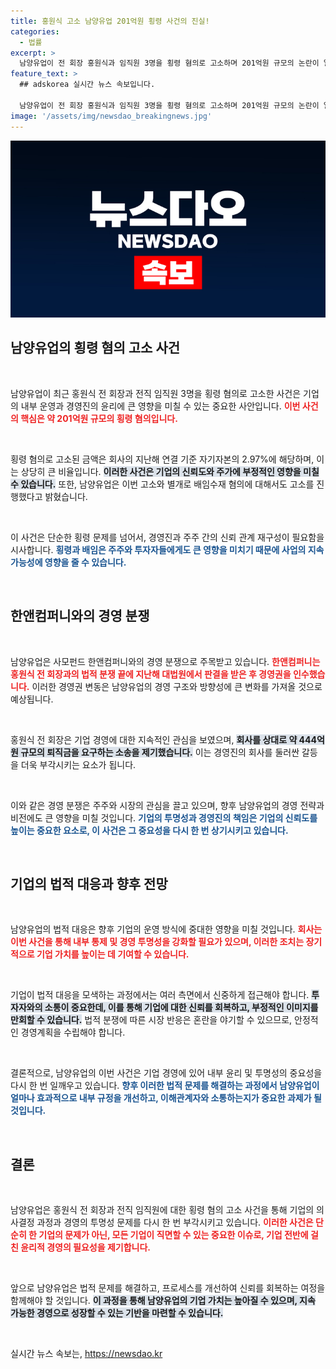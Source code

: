 ```yaml
---
title: 홍원식 고소 남양유업 201억원 횡령 사건의 진실!
categories:
  - 법률
excerpt: >
  남양유업이 전 회장 홍원식과 임직원 3명을 횡령 혐의로 고소하며 201억원 규모의 논란이 일었다. 오너가와 사모펀드 간의 갈등 속, 경영권 분쟁이 더욱 커져가고 있다. 클릭해 더욱 자세한 이야기를 확인해보세요!
feature_text: >
  ## adskorea 실시간 뉴스 속보입니다.

  남양유업이 전 회장 홍원식과 임직원 3명을 횡령 혐의로 고소하며 201억원 규모의 논란이 일었다. 오너가와 사모펀드 간의 갈등 속, 경영권 분쟁이 더욱 커져가고 있다. 클릭해 더욱 자세한 이야기를 확인해보세요!
image: '/assets/img/newsdao_breakingnews.jpg'
---
```


<p><img src="/assets/img/newsdao_breakingnews.jpg" alt="adskorea 속보" /></p>

<h2 data-ke-size="size26">남양유업의 횡령 혐의 고소 사건</h2>

<p data-ke-size="size16">&nbsp;</p>

<p>남양유업이 최근 홍원식 전 회장과 전직 임직원 3명을 횡령 혐의로 고소한 사건은 기업의 내부 운영과 경영진의 윤리에 큰 영향을 미칠 수 있는 중요한 사안입니다. <b><span style="color: #ee2323;">이번 사건의 핵심은 약 201억원 규모의 횡령 혐의입니다.</span></b> </p>

<p data-ke-size="size16">&nbsp;</p>

<p>횡령 혐의로 고소된 금액은 회사의 지난해 연결 기준 자기자본의 2.97%에 해당하며, 이는 상당히 큰 비율입니다. <b><span style="background-color: #21538527;">이러한 사건은 기업의 신뢰도와 주가에 부정적인 영향을 미칠 수 있습니다.</span></b> 또한, 남양유업은 이번 고소와 별개로 배임수재 혐의에 대해서도 고소를 진행했다고 밝혔습니다. </p>

<p data-ke-size="size16">&nbsp;</p>

<p>이 사건은 단순한 횡령 문제를 넘어서, 경영진과 주주 간의 신뢰 관계 재구성이 필요함을 시사합니다. <b><span style="color: #1a5490;">횡령과 배임은 주주와 투자자들에게도 큰 영향을 미치기 때문에 사업의 지속 가능성에 영향을 줄 수 있습니다.</span></b></p>

<p data-ke-size="size16">&nbsp;</p>

<h2 data-ke-size="size26">한앤컴퍼니와의 경영 분쟁</h2>

<p data-ke-size="size16">&nbsp;</p>

<p>남양유업은 사모펀드 한앤컴퍼니와의 경영 분쟁으로 주목받고 있습니다. <b><span style="color: #ee2323;">한앤컴퍼니는 홍원식 전 회장과의 법적 분쟁 끝에 지난해 대법원에서 판결을 받은 후 경영권을 인수했습니다.</span></b> 이러한 경영권 변동은 남양유업의 경영 구조와 방향성에 큰 변화를 가져올 것으로 예상됩니다. </p>

<p data-ke-size="size16">&nbsp;</p>

<p>홍원식 전 회장은 기업 경영에 대한 지속적인 관심을 보였으며, <b><span style="background-color: #21538527;">회사를 상대로 약 444억원 규모의 퇴직금을 요구하는 소송을 제기했습니다.</span></b> 이는 경영진의 회사를 둘러싼 갈등을 더욱 부각시키는 요소가 됩니다.</p>

<p data-ke-size="size16">&nbsp;</p>

<p>이와 같은 경영 분쟁은 주주와 시장의 관심을 끌고 있으며, 향후 남양유업의 경영 전략과 비전에도 큰 영향을 미칠 것입니다. <b><span style="color: #1a5490;">기업의 투명성과 경영진의 책임은 기업의 신뢰도를 높이는 중요한 요소로, 이 사건은 그 중요성을 다시 한 번 상기시키고 있습니다.</span></b></p>

<p data-ke-size="size16">&nbsp;</p>

<h2 data-ke-size="size26">기업의 법적 대응과 향후 전망</h2>

<p data-ke-size="size16">&nbsp;</p>

<p>남양유업의 법적 대응은 향후 기업의 운영 방식에 중대한 영향을 미칠 것입니다. <b><span style="color: #ee2323;">회사는 이번 사건을 통해 내부 통제 및 경영 투명성을 강화할 필요가 있으며, 이러한 조치는 장기적으로 기업 가치를 높이는 데 기여할 수 있습니다.</span></b></p>

<p data-ke-size="size16">&nbsp;</p>

<p>기업이 법적 대응을 모색하는 과정에서는 여러 측면에서 신중하게 접근해야 합니다. <b><span style="background-color: #21538527;">투자자와의 소통이 중요한데, 이를 통해 기업에 대한 신뢰를 회복하고, 부정적인 이미지를 만회할 수 있습니다.</span></b> 법적 분쟁에 따른 시장 반응은 혼란을 야기할 수 있으므로, 안정적인 경영계획을 수립해야 합니다. </p>

<p data-ke-size="size16">&nbsp;</p>

<p>결론적으로, 남양유업의 이번 사건은 기업 경영에 있어 내부 윤리 및 투명성의 중요성을 다시 한 번 일깨우고 있습니다. <b><span style="color: #1a5490;">향후 이러한 법적 문제를 해결하는 과정에서 남양유업이 얼마나 효과적으로 내부 규정을 개선하고, 이해관계자와 소통하는지가 중요한 과제가 될 것입니다.</span></b> </p>

<p data-ke-size="size16">&nbsp;</p>

<h2 data-ke-size="size26">결론</h2>

<p data-ke-size="size16">&nbsp;</p>

<p>남양유업은 홍원식 전 회장과 전직 임직원에 대한 횡령 혐의 고소 사건을 통해 기업의 의사결정 과정과 경영의 투명성 문제를 다시 한 번 부각시키고 있습니다. <b><span style="color: #ee2323;">이러한 사건은 단순히 한 기업의 문제가 아닌, 모든 기업이 직면할 수 있는 중요한 이슈로, 기업 전반에 걸친 윤리적 경영의 필요성을 제기합니다.</span></b> </p>

<p data-ke-size="size16">&nbsp;</p>

<p>앞으로 남양유업은 법적 문제를 해결하고, 프로세스를 개선하여 신뢰를 회복하는 여정을 함께해야 할 것입니다. <b><span style="background-color: #21538527;">이 과정을 통해 남양유업의 기업 가치는 높아질 수 있으며, 지속 가능한 경영으로 성장할 수 있는 기반을 마련할 수 있습니다.</span></b> </p>

<p data-ke-size="size16">&nbsp;</p>
실시간 뉴스 속보는, <a href="https://newsdao.kr" rel="dofollow">https://newsdao.kr</a>


